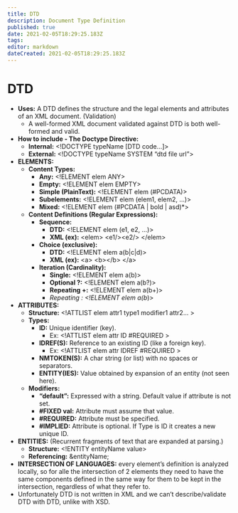 ```yaml
---
title: DTD
description: Document Type Definition
published: true
date: 2021-02-05T18:29:25.183Z
tags: 
editor: markdown
dateCreated: 2021-02-05T18:29:25.183Z
---
```


# DTD

- **Uses:** A DTD defines the structure and the legal elements and attributes of an XML document. (Validation)
	- A well-formed XML document validated against DTD is both well-formed and valid.
- **How to include - The Doctype Directive:**
	- **Internal:**			\<!DOCTYPE typeName [DTD code...]>
	- **External:**			\<!DOCTYPE typeName SYSTEM “dtd file url”>
- **ELEMENTS:**
	- **Content Types:**
		- **Any:**			\<!ELEMENT elem ANY>
		- **Empty:**			\<!ELEMENT elem EMPTY>
		- **Simple (PlainText):**	\<!ELEMENT elem (#PCDATA)>
		- **Subelements:**		\<!ELEMENT elem (elem1, elem2, ...)>
		- **Mixed:**			\<!ELEMENT elem (#PCDATA | bold | asd)*>
	- **Content Definitions (Regular Expressions):**
		- **Sequence:**
			- **DTD:**		\<!ELEMENT elem (e1, e2, ...)>
			- **XML (ex):**	\<elem>	\<e1/>\<e2/>		\</elem>
		- **Choice (exclusive):**
			- **DTD:**		\<!ELEMENT elem a(b|c|d)>
			- **XML (ex):**	\<a> \<b>\</b> \</a>
		- **Iteration (Cardinality):**
			- **Single:**		\<!ELEMENT elem a(b)>
			- **Optional ?:**	\<!ELEMENT elem a(b?)>
			- **Repeating +:**	\<!ELEMENT elem a(b+)>
			- **Repeating *:**	\<!ELEMENT elem a(b*)>
- **ATTRIBUTES:**
	- **Structure:**			\<!ATTLIST elem 	attr1 type1 modifier1 attr2... >
	- **Types:**
		- **ID:** Unique identifier (key).	
			- Ex:		\<!ATTLIST elem attr ID #REQUIRED >
		- **IDREF(S):** Reference to an existing ID (like a foreign key).
			- Ex:		\<!ATTLIST elem attr IDREF #REQUIRED >
		- **NMTOKEN(S):** A char string (or list) with no spaces or separators.
		- **ENTITY(IES):** Value obtained by expansion of an entity (not seen here).
	- **Modifiers:**
		- **“default”:** 		Expressed with a string. Default value if attribute is not set.
		- **#FIXED val:**  	Attribute must assume that value.
		- **#REQUIRED:**		Attribute must be specified.
		- **#IMPLIED:**		Attribute is optional. If Type is ID it creates a new unique ID.
- **ENTITIES:** (Recurrent fragments of text that are expanded at parsing.)
	- **Structure:**			\<!ENTITY entityName value>
	- **Referencing:**			&entityName;
- **INTERSECTION OF LANGUAGES:** every element’s definition is analyzed locally, so for alle the intersection of 2 elements they need to have the same components defined in the same way for them to be kept in the intersection, regardless of what they refer to.
- Unfortunately DTD is not written in XML and we can’t describe/validate DTD with DTD, unlike with XSD.

